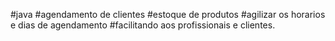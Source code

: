 #java
#agendamento de clientes
#estoque de produtos
#agilizar os horarios e dias de agendamento
#facilitando aos profissionais e clientes.
